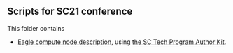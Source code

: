 ## Scripts for SC21 conference

This folder contains

- [Eagle compute node description](eagle-system.txt), using [the SC Tech Program Author Kit](https://github.com/SC-Tech-Program/Author-Kit).
